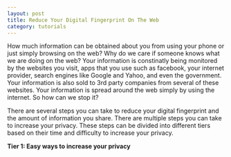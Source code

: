 ```yaml
---
layout: post
title: Reduce Your Digital Fingerprint On The Web
category: tutorials
---
```

How much information can be obtained about you from using your phone or just simply browsing on the web? Why do we care if someone knows what we are doing on the web? Your information is constinatly being monitored by the websites you visit, apps that you use such as facebook, your internet provider, search engines like Google and Yahoo, and even the government. Your information is also sold to 3rd party companies from several of these websites. Your information is spread around the web simply by using the internet. So how can we stop it? 

There are several steps you can take to reduce your digital fingerprint and the amount of information you share. There are multiple steps you can take to increase your privacy. These steps can be divided into different tiers based on their time and difficulty to increase your privacy. 

<b>Tier 1: Easy ways to increase your privacy</b>


